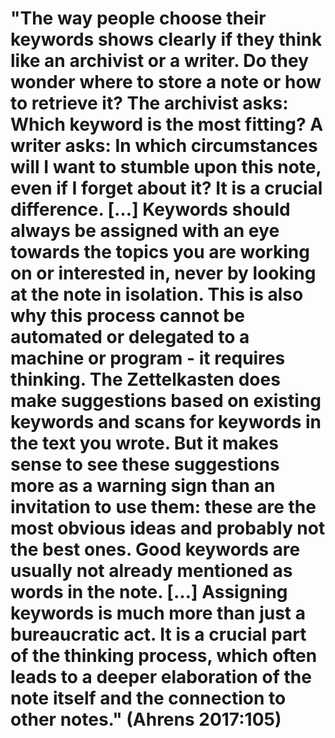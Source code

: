 # "The way people choose their keywords shows clearly if they think like an archivist or a writer. Do they wonder where to store a note or how to retrieve it? The archivist asks: Which keyword is the most fitting? A writer asks: In which circumstances will I want to stumble upon this note, even if I forget about it? It is a crucial difference. […] Keywords should always be assigned with an eye towards the topics you are working on or interested in, never by looking at the note in isolation. This is also why this process cannot be automated or delegated to a machine or program - it requires thinking. The Zettelkasten does make suggestions based on existing keywords and scans for keywords in the text you wrote. But it makes sense to see these suggestions more as a warning sign than an invitation to use them: these are the most obvious ideas and probably not the best ones. Good keywords are usually not already mentioned as words in the note. […] Assigning keywords is much more than just a bureaucratic act. It is a crucial part of the thinking process, which often leads to a deeper elaboration of the note itself and the connection to other notes." (Ahrens 2017:105)